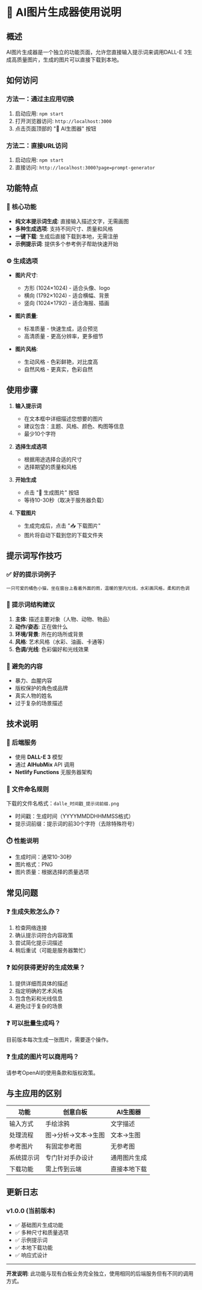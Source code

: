 # 🎨 AI图片生成器使用说明

## 概述

AI图片生成器是一个独立的功能页面，允许您直接输入提示词来调用DALL-E 3生成高质量图片，生成的图片可以直接下载到本地。

## 如何访问

### 方法一：通过主应用切换
1. 启动应用: `npm start`
2. 打开浏览器访问: `http://localhost:3000`
3. 点击页面顶部的 "🤖 AI生图器" 按钮

### 方法二：直接URL访问
1. 启动应用: `npm start`
2. 直接访问: `http://localhost:3000?page=prompt-generator`

## 功能特点

### 🎯 核心功能
- **纯文本提示词生成**: 直接输入描述文字，无需画图
- **多种生成选项**: 支持不同尺寸、质量和风格
- **一键下载**: 生成后直接下载到本地，无需注册
- **示例提示词**: 提供多个参考例子帮助快速开始

### ⚙️ 生成选项
- **图片尺寸**:
  - 方形 (1024×1024) - 适合头像、logo
  - 横向 (1792×1024) - 适合横幅、背景
  - 竖向 (1024×1792) - 适合海报、插画

- **图片质量**:
  - 标准质量 - 快速生成，适合预览
  - 高清质量 - 更高分辨率，更多细节

- **图片风格**:
  - 生动风格 - 色彩鲜艳，对比度高
  - 自然风格 - 更真实，色彩自然

## 使用步骤

1. **输入提示词**
   - 在文本框中详细描述您想要的图片
   - 建议包含：主题、风格、颜色、构图等信息
   - 最少10个字符

2. **选择生成选项**
   - 根据用途选择合适的尺寸
   - 选择期望的质量和风格

3. **开始生成**
   - 点击 "🎨 生成图片" 按钮
   - 等待10-30秒（取决于服务器负载）

4. **下载图片**
   - 生成完成后，点击 "📥 下载图片"
   - 图片将自动下载到您的下载文件夹

## 提示词写作技巧

### ✅ 好的提示词例子
```
一只可爱的橘色小猫，坐在窗台上看着外面的雨，温暖的室内光线，水彩画风格，柔和的色调
```

### 📝 提示词结构建议
1. **主体**: 描述主要对象（人物、动物、物品）
2. **动作/姿态**: 正在做什么
3. **环境/背景**: 所在的场所或背景
4. **风格**: 艺术风格（水彩、油画、卡通等）
5. **色调/光线**: 色彩偏好和光线效果

### 🚫 避免的内容
- 暴力、血腥内容
- 版权保护的角色或品牌
- 真实人物的姓名
- 过于复杂的场景描述

## 技术说明

### 🔧 后端服务
- 使用 **DALL-E 3** 模型
- 通过 **AIHubMix** API 调用
- **Netlify Functions** 无服务器架构

### 📁 文件命名规则
下载的文件名格式：`dalle_时间戳_提示词前缀.png`
- 时间戳：生成时间（YYYYMMDDHHMMSS格式）
- 提示词前缀：提示词的前30个字符（去除特殊符号）

### ⏱️ 性能说明
- 生成时间：通常10-30秒
- 图片格式：PNG
- 图片质量：根据选择的质量选项

## 常见问题

### ❓ 生成失败怎么办？
1. 检查网络连接
2. 确认提示词符合内容政策
3. 尝试简化提示词描述
4. 稍后重试（可能是服务器繁忙）

### ❓ 如何获得更好的生成效果？
1. 提供详细而具体的描述
2. 指定明确的艺术风格
3. 包含色彩和光线信息
4. 避免过于复杂的场景

### ❓ 可以批量生成吗？
目前版本每次生成一张图片，需要逐个操作。

### ❓ 生成的图片可以商用吗？
请参考OpenAI的使用条款和版权政策。

## 与主应用的区别

| 功能 | 创意白板 | AI生图器 |
|------|----------|----------|
| 输入方式 | 手绘涂鸦 | 文字描述 |
| 处理流程 | 图→分析→文本→生图 | 文本→生图 |
| 参考图片 | 有固定参考图 | 无参考图 |
| 系统提示词 | 专门针对手办设计 | 通用图片生成 |
| 下载功能 | 需上传到云端 | 直接本地下载 |

## 更新日志

### v1.0.0 (当前版本)
- ✅ 基础图片生成功能
- ✅ 多种尺寸和质量选项
- ✅ 示例提示词
- ✅ 本地下载功能
- ✅ 响应式设计

---

**开发说明**: 此功能与现有白板业务完全独立，使用相同的后端服务但有不同的调用方式。 